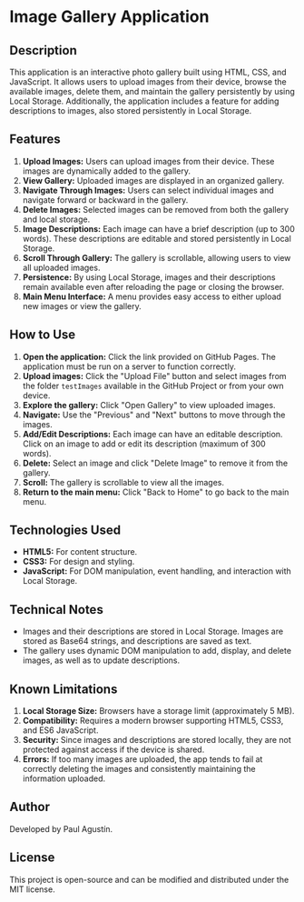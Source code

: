 # Image Gallery Application

## Description
This application is an interactive photo gallery built using HTML, CSS, and JavaScript. It allows users to upload images from their device, browse the available images, delete them, and maintain the gallery persistently by using Local Storage. Additionally, the application includes a feature for adding descriptions to images, also stored persistently in Local Storage.

## Features
1. **Upload Images:** Users can upload images from their device. These images are dynamically added to the gallery.
2. **View Gallery:** Uploaded images are displayed in an organized gallery.
3. **Navigate Through Images:** Users can select individual images and navigate forward or backward in the gallery.
4. **Delete Images:** Selected images can be removed from both the gallery and local storage.
5. **Image Descriptions:** Each image can have a brief description (up to 300 words). These descriptions are editable and stored persistently in Local Storage.
6. **Scroll Through Gallery:** The gallery is scrollable, allowing users to view all uploaded images.
7. **Persistence:** By using Local Storage, images and their descriptions remain available even after reloading the page or closing the browser.
8. **Main Menu Interface:** A menu provides easy access to either upload new images or view the gallery.

## How to Use
1. **Open the application:** Click the link provided on GitHub Pages. The application must be run on a server to function correctly.
2. **Upload images:** Click the "Upload File" button and select images from the folder `testImages` available in the GitHub Project or from your own device.
3. **Explore the gallery:** Click "Open Gallery" to view uploaded images.
4. **Navigate:** Use the "Previous" and "Next" buttons to move through the images.
5. **Add/Edit Descriptions:** Each image can have an editable description. Click on an image to add or edit its description (maximum of 300 words).
6. **Delete:** Select an image and click "Delete Image" to remove it from the gallery.
7. **Scroll:** The gallery is scrollable to view all the images.
8. **Return to the main menu:** Click "Back to Home" to go back to the main menu.

## Technologies Used
- **HTML5:** For content structure.
- **CSS3:** For design and styling.
- **JavaScript:** For DOM manipulation, event handling, and interaction with Local Storage.

## Technical Notes
- Images and their descriptions are stored in Local Storage. Images are stored as Base64 strings, and descriptions are saved as text.
- The gallery uses dynamic DOM manipulation to add, display, and delete images, as well as to update descriptions.

## Known Limitations
1. **Local Storage Size:** Browsers have a storage limit (approximately 5 MB).
2. **Compatibility:** Requires a modern browser supporting HTML5, CSS3, and ES6 JavaScript.
3. **Security:** Since images and descriptions are stored locally, they are not protected against access if the device is shared.
4. **Errors:** If too many images are uploaded, the app tends to fail at correctly deleting the images and consistently maintaining the information uploaded.

## Author
Developed by Paul Agustín.

## License
This project is open-source and can be modified and distributed under the MIT license.
